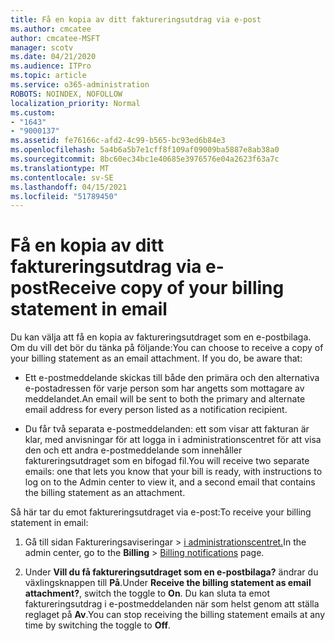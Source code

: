 ```yaml
---
title: Få en kopia av ditt faktureringsutdrag via e-post
ms.author: cmcatee
author: cmcatee-MSFT
manager: scotv
ms.date: 04/21/2020
ms.audience: ITPro
ms.topic: article
ms.service: o365-administration
ROBOTS: NOINDEX, NOFOLLOW
localization_priority: Normal
ms.custom:
- "1643"
- "9000137"
ms.assetid: fe76166c-afd2-4c99-b565-bc93ed6b84e3
ms.openlocfilehash: 5a4b6a5b7e1cff8f109af09009ba5887e8ab38a0
ms.sourcegitcommit: 8bc60ec34bc1e40685e3976576e04a2623f63a7c
ms.translationtype: MT
ms.contentlocale: sv-SE
ms.lasthandoff: 04/15/2021
ms.locfileid: "51789450"
---
```

# <a name="receive-copy-of-your-billing-statement-in-email"></a><span data-ttu-id="1e335-102">Få en kopia av ditt faktureringsutdrag via e-post</span><span class="sxs-lookup"><span data-stu-id="1e335-102">Receive copy of your billing statement in email</span></span>

<span data-ttu-id="1e335-p101">Du kan välja att få en kopia av faktureringsutdraget som en e-postbilaga. Om du vill det bör du tänka på följande:</span><span class="sxs-lookup"><span data-stu-id="1e335-p101">You can choose to receive a copy of your billing statement as an email attachment. If you do, be aware that:</span></span>
  
- <span data-ttu-id="1e335-105">Ett e-postmeddelande skickas till både den primära och den alternativa e-postadressen för varje person som har angetts som mottagare av meddelandet.</span><span class="sxs-lookup"><span data-stu-id="1e335-105">An email will be sent to both the primary and alternate email address for every person listed as a notification recipient.</span></span>

- <span data-ttu-id="1e335-106">Du får två separata e-postmeddelanden: ett som visar att fakturan är klar, med anvisningar för att logga in i administrationscentret för att visa den och ett andra e-postmeddelande som innehåller faktureringsutdraget som en bifogad fil.</span><span class="sxs-lookup"><span data-stu-id="1e335-106">You will receive two separate emails: one that lets you know that your bill is ready, with instructions to log on to the Admin center to view it, and a second email that contains the billing statement as an attachment.</span></span>

<span data-ttu-id="1e335-107">Så här tar du emot faktureringsutdraget via e-post:</span><span class="sxs-lookup"><span data-stu-id="1e335-107">To receive your billing statement in email:</span></span>
  
1. <span data-ttu-id="1e335-108">Gå till sidan Faktureringsaviseringar  \> [i administrationscentret.](https://go.microsoft.com/fwlink/p/?linkid=853212)</span><span class="sxs-lookup"><span data-stu-id="1e335-108">In the admin center, go to the **Billing** \> [Billing notifications](https://go.microsoft.com/fwlink/p/?linkid=853212) page.</span></span>

2. <span data-ttu-id="1e335-109">Under **Vill du få faktureringsutdraget som en e-postbilaga?** ändrar du växlingsknappen till **På**.</span><span class="sxs-lookup"><span data-stu-id="1e335-109">Under **Receive the billing statement as email attachment?**, switch the toggle to **On**.</span></span> <span data-ttu-id="1e335-110">Du kan sluta ta emot faktureringsutdrag i e-postmeddelanden när som helst genom att ställa reglaget på **Av**.</span><span class="sxs-lookup"><span data-stu-id="1e335-110">You can stop receiving the billing statement emails at any time by switching the toggle to **Off**.</span></span>